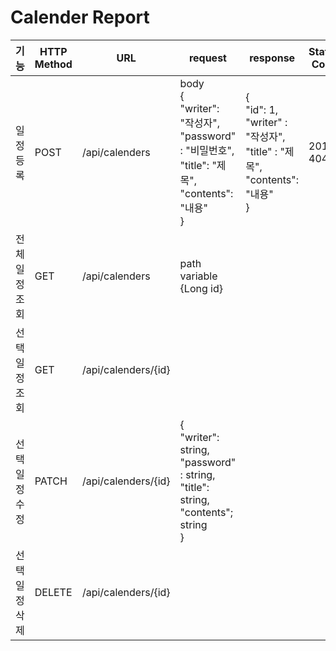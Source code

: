 # Calender Report

|      기능      | HTTP Method | URL                 | request                                                                                                 | response                                                               | Status Code |
|:--------------:|-------------|---------------------|---------------------------------------------------------------------------------------------------------|------------------------------------------------------------------------|-------------|
| 일정 등록      | POST        |    /api/calenders   | body <br/>{<br/> "writer": "작성자", <br/>"password" : "비밀번호", <br/>"title": "제목", <br/>"contents": "내용" <br/>} | {<br/> "id": 1, <br/>"writer" : "작성자", <br/>"title" : "제목", <br/>"contents": "내용" <br/>} | 201 / 404   |
| 전체 일정 조회 | GET         | /api/calenders      | path variable <br/>{Long id}                                                                            |                                                                        |             |
| 선택 일정 조회 | GET         | /api/calenders/{id} |                                                                                                         |                                                                        |             |
| 선택 일정 수정 | PATCH       | /api/calenders/{id} | {<br/> "writer": string, <br/>"password" : string, <br/>"title": string, <br/>"contents"; string<br/>}       |                                                                        |             |
| 선택 일정 삭제 | DELETE      | /api/calenders/{id} |                                                                                                         |                                                                        |             |
